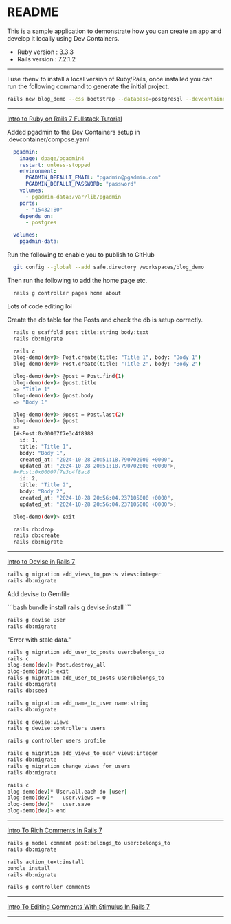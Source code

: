 # README

This is a sample application to demonstrate how you can create an app and develop it locally using Dev Containers.

* Ruby version : 3.3.3
* Rails version : 7.2.1.2

---

I use rbenv to install a local version of Ruby/Rails, once installed you can run the following
command to generate the initial project.

```bash
rails new blog_demo --css bootstrap --database=postgresql --devcontainer
```

---

[Intro to Ruby on Rails 7 Fullstack Tutorial](https://www.youtube.com/watch?v=TlgSp2XPCY4&list=PL3mtAHT_eRezB9fnoIcKS4vYFjm23vddb&index=1&t=136s)

Added pgadmin to the Dev Containers setup in .devcontainer/compose.yaml

```yaml
  pgadmin:
    image: dpage/pgadmin4
    restart: unless-stopped
    environment:
      PGADMIN_DEFAULT_EMAIL: "pgadmin@pgadmin.com"
      PGADMIN_DEFAULT_PASSWORD: "password"
    volumes:
      - pgadmin-data:/var/lib/pgadmin
    ports:
      - "15432:80"
    depends_on:
      - postgres

  volumes:
    pgadmin-data:
```

Run the following to enable you to publish to GitHub

```bash
  git config --global --add safe.directory /workspaces/blog_demo
```

Then run the following to add the home page etc.

```bash
  rails g controller pages home about
```
<p> Lots of code editing lol </p>

<p> Create the db table for the Posts and check the db is setup correctly. </p>

```bash
  rails g scaffold post title:string body:text
  rails db:migrate

  rails c
  blog-demo(dev)> Post.create(title: "Title 1", body: "Body 1")
  blog-demo(dev)> Post.create(title: "Title 2", body: "Body 2")

  blog-demo(dev)> @post = Post.find(1)
  blog-demo(dev)> @post.title
  => "Title 1"
  blog-demo(dev)> @post.body
  => "Body 1"

  blog-demo(dev)> @post = Post.last(2)
  blog-demo(dev)> @post
  =>
  [#<Post:0x00007f7e3c4f8988
    id: 1,
    title: "Title 1",
    body: "Body 1",
    created_at: "2024-10-28 20:51:18.790702000 +0000",
    updated_at: "2024-10-28 20:51:18.790702000 +0000">,
  #<Post:0x00007f7e3c4f8ac8
    id: 2,
    title: "Title 2",
    body: "Body 2",
    created_at: "2024-10-28 20:56:04.237105000 +0000",
    updated_at: "2024-10-28 20:56:04.237105000 +0000">]

  blog-demo(dev)> exit

  rails db:drop
  rails db:create
  rails db:migrate
```

---

[Intro to Devise in Rails 7](https://www.youtube.com/watch?v=m3uhldUGVes&list=PL3mtAHT_eRezB9fnoIcKS4vYFjm23vddb&index=2)

```bash
rails g migration add_views_to_posts views:integer
rails db:migrate
```

<p>Add devise to Gemfile</p>
```bash
bundle install
rails g devise:install
```

```bash
rails g devise User
rails db:migrate
```

<p>"Error with stale data."</p>

```bash
rails g migration add_user_to_posts user:belongs_to
rails c
blog-demo(dev)> Post.destroy_all
blog-demo(dev)> exit
rails g migration add_user_to_posts user:belongs_to
rails db:migrate
rails db:seed
```

```bash
rails g migration add_name_to_user name:string
rails db:migrate

rails g devise:views
rails g devise:controllers users

rails g controller users profile

rails g migration add_views_to_user views:integer
rails db:migrate
rails g migration change_views_for_users
rails db:migrate

rails c
blog-demo(dev)* User.all.each do |user|
blog-demo(dev)*   user.views = 0
blog-demo(dev)*   user.save
blog-demo(dev)> end
```

---

[Intro To Rich Comments In Rails 7](https://www.youtube.com/watch?v=ngL4B5rtaeQ&list=PL3mtAHT_eRezB9fnoIcKS4vYFjm23vddb&index=3)

```bash
rails g model comment post:belongs_to user:belongs_to
rails db:migrate
```

```bash
rails action_text:install
bundle install
rails db:migrate
```

```bash
rails g controller comments
```

---

[Intro To Editing Comments With Stimulus In Rails 7](https://www.youtube.com/watch?v=A4cDwj0JYVo&list=PL3mtAHT_eRezB9fnoIcKS4vYFjm23vddb&index=4)



---
